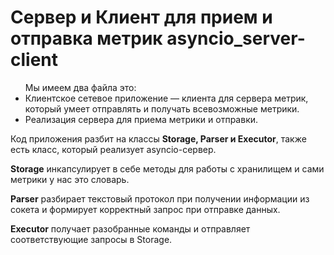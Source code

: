 # Сервер и Клиент для прием и отправка метрик asyncio_server-client

<ul>Мы имеем два файла это:
<li>Клиентское сетевое приложение — клиента для сервера метрик, который умеет отправлять и получать всевозможные метрики.</li>
<li>Реализация сервера для приема метрики и отправки.</li>
</ul>

<p>Код приложения разбит на классы <b>Storage, Parser и Executor</b>, также есть класс, который реализует asyncio-сервер.</p>
<p><b>Storage</b> инкапсулирует в себе методы для работы с хранилищем и сами метрики у нас это словарь.</p>
<p><b>Parser</b> разбирает текстовый протокол при получении информации из сокета и формирует корректный запрос при отправке данных.</p>
<p><b>Executor</b> получает разобранные команды и отправляет соответствующие запросы в Storage.</p>
